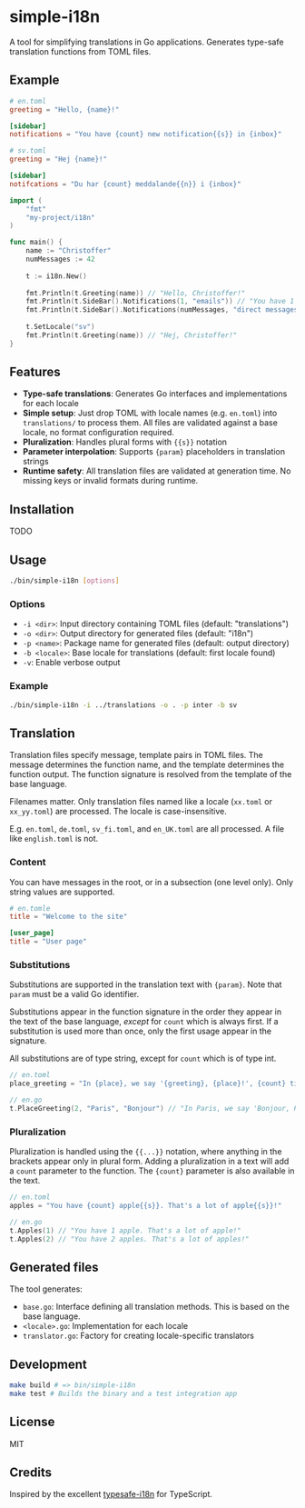 # simple-i18n

A tool for simplifying translations in Go applications. Generates type-safe translation functions from TOML files.

## Example

```toml
# en.toml
greeting = "Hello, {name}!"

[sidebar]
notifications = "You have {count} new notification{{s}} in {inbox}"
```

```toml
# sv.toml
greeting = "Hej {name}!"

[sidebar]
notifcations = "Du har {count} meddalande{{n}} i {inbox}"
```

```go
import (
	"fmt"		
	"my-project/i18n"
)

func main() {
	name := "Christoffer"
	numMessages := 42
	
	t := i18n.New()
	
	fmt.Println(t.Greeting(name)) // "Hello, Christoffer!"
	fmt.Println(t.SideBar().Notifications(1, "emails")) // "You have 1 new notification in emails"
	fmt.Println(t.SideBar().Notifications(numMessages, "direct messages")) // "You have 42 new notifications in direct messages"
	
	t.SetLocale("sv")
	fmt.Println(t.Greeting(name)) // "Hej, Christoffer!"
}
```
## Features

- **Type-safe translations**: Generates Go interfaces and implementations for each locale
- **Simple setup**: Just drop TOML with locale names (e.g. `en.toml`) into `translations/` to process them. All files are validated against a base locale, no format configuration required.
- **Pluralization**: Handles plural forms with `{{s}}` notation
- **Parameter interpolation**: Supports `{param}` placeholders in translation strings  
- **Runtime safety**: All translation files are validated at generation time. No missing keys or invalid formats during runtime. 

## Installation

TODO

## Usage

```bash
./bin/simple-i18n [options]
```

### Options

- `-i <dir>`: Input directory containing TOML files (default: "translations")
- `-o <dir>`: Output directory for generated files (default: "i18n") 
- `-p <name>`: Package name for generated files (default: output directory)
- `-b <locale>`: Base locale for translations (default: first locale found)
- `-v`: Enable verbose output

### Example

```bash
./bin/simple-i18n -i ../translations -o . -p inter -b sv
```

## Translation

Translation files specify message, template pairs in TOML files. 
The message determines the function name, and the template determines the function output. The function signature is resolved from the template of the base language.

Filenames matter. Only translation files named like a locale (`xx.toml` or `xx_yy.toml`) are processed. The locale is case-insensitive. 

E.g. `en.toml`, `de.toml`, `sv_fi.toml`, and `en_UK.toml` are all processed. A file like `english.toml` is not.


### Content
You can have messages in the root, or in a subsection (one level only). Only string values are supported.

```toml
# en.tomle
title = "Welcome to the site"

[user_page]
title = "User page"
```

### Substitutions

Substitutions are supported in the translation text with `{param}`. Note that `param` must be a valid Go identifier. 

Substitutions appear in the function signature in the order they appear in the text of the base language, _except_ for `count` which is always first. If a substitution is used more than once, only the first usage appear in the signature. 

All substitutions are of type string, except for `count` which is of type int.

```go
// en.toml
place_greeting = "In {place}, we say '{greeting}, {place}!', {count} time{{s}}"

// en.go
t.PlaceGreeting(2, "Paris", "Bonjour") // "In Paris, we say 'Bonjour, Paris!', 2 times"
```

### Pluralization

Pluralization is handled using the `{{...}}` notation, where anything in the brackets appear only in plural form. Adding a pluralization in a text will add a `count` parameter to the function. The `{count}` parameter is also available in the text.

```go
// en.toml
apples = "You have {count} apple{{s}}. That's a lot of apple{{s}}!"

// en.go
t.Apples(1) // "You have 1 apple. That's a lot of apple!"
t.Apples(2) // "You have 2 apples. That's a lot of apples!"
```

## Generated files

The tool generates:

- `base.go`: Interface defining all translation methods. This is based on the base language.
- `<locale>.go`: Implementation for each locale
- `translator.go`: Factory for creating locale-specific translators

## Development

```bash
make build # => bin/simple-i18n
make test # Builds the binary and a test integration app
```

## License

MIT

## Credits

Inspired by the excellent [typesafe-i18n](https://github.com/ivanhofer/typesafe-i18n) for TypeScript.